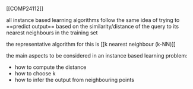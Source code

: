 [[COMP24112]]

all instance based learning algorithms follow the same idea of trying to ==predict output== based on the similarity/distance of the query to its nearest neighbours in the training set

the representative algorithm for this is [[k nearest neighbour (k-NN)]]

the main aspects to be considered in an instance based learning problem:
- how to compute the distance
- how to choose k
- how to infer the output from neighbouring points